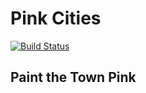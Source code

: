 # Pink Cities
[![Build Status](https://drone.io/github.com/skhale/pink-cities/status.png)](https://drone.io/github.com/skhale/pink-cities/latest)

## Paint the Town Pink
